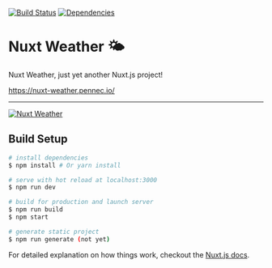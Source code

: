 [![Build Status](https://travis-ci.org/NicoPennec/nuxt-weather.svg?branch=master)](https://travis-ci.org/NicoPennec/nuxt-weather)
[![Dependencies](https://david-dm.org/NicoPennec/nuxt-weather/status.svg?style=flat-square)](https://david-dm.org/NicoPennec/nuxt-weather)

# Nuxt Weather 🌤

Nuxt Weather, just yet another Nuxt.js project!

https://nuxt-weather.pennec.io/

---
[![Nuxt Weather](https://user-images.githubusercontent.com/493223/29147217-04fd2016-7d66-11e7-9143-85208d7c91a0.png)](https://nuxt-weather.pennec.io/)

## Build Setup

``` bash
# install dependencies
$ npm install # Or yarn install

# serve with hot reload at localhost:3000
$ npm run dev

# build for production and launch server
$ npm run build
$ npm start

# generate static project
$ npm run generate (not yet)
```

For detailed explanation on how things work, checkout the [Nuxt.js docs](https://github.com/nuxt/nuxt.js).
